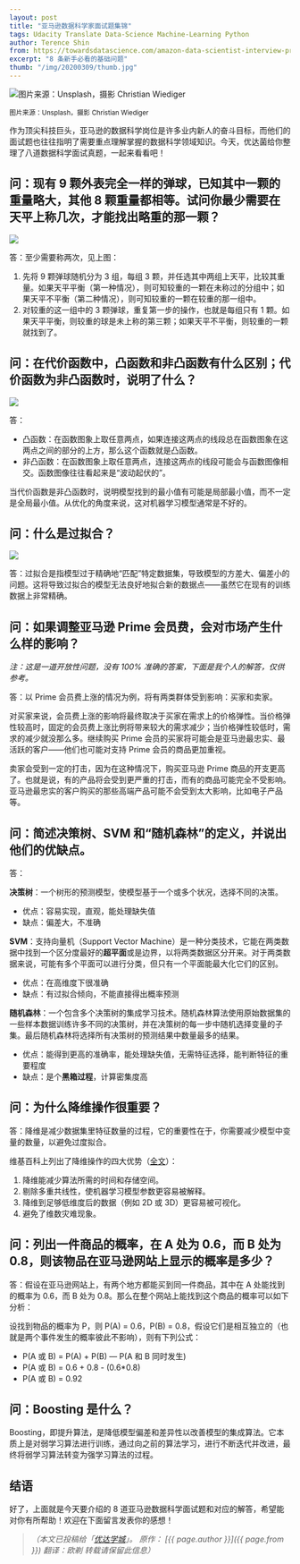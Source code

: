 ```yaml
---
layout: post
title: "亚马逊数据科学家面试题集锦"
tags: Udacity Translate Data-Science Machine-Learning Python
author: Terence Shin
from: https://towardsdatascience.com/amazon-data-scientist-interview-practice-problems-15b9b86e86c6
excerpt: "8 条新手必看的基础问题"
thumb: "/img/20200309/thumb.jpg"
---
```


![图片来源：Unsplash，摄影 Christian Wiediger ]({{site.cdn}}/img/20200309/001.png)

<small>图片来源：Unsplash，摄影 Christian Wiediger</small>

作为顶尖科技巨头，亚马逊的数据科学岗位是许多业内新人的奋斗目标，而他们的面试题也往往指明了需要重点理解掌握的数据科学领域知识。今天，优达菌给你整理了八道数据科学面试真题，一起来看看吧！

## 问：现有 9 颗外表完全一样的弹球，已知其中一颗的重量略大，其他 8 颗重量都相等。试问你最少需要在天平上称几次，才能找出略重的那一颗？

![]({{site.cdn}}/img/20200309/002.png)

答：至少需要称两次，见上图：

1. 先将 9 颗弹球随机分为 3 组，每组 3 颗，并任选其中两组上天平，比较其重量。如果天平平衡（第一种情况），则可知较重的一颗在未称过的分组中；如果天平不平衡（第二种情况），则可知较重的一颗在较重的那一组中。
2. 对较重的这一组中的 3 颗弹球，重复第一步的操作，也就是每组只有 1 颗。如果天平平衡，则较重的球是未上称的第三颗；如果天平不平衡，则较重的一颗就找到了。

## 问：在代价函数中，凸函数和非凸函数有什么区别；代价函数为非凸函数时，说明了什么？

![]({{site.cdn}}/img/20200309/003.png)

答：

* 凸函数：在函数图象上取任意两点，如果连接这两点的线段总在函数图象在这两点之间的部分的上方，那么这个函数就是凸函数。
* 非凸函数：在函数图象上取任意两点，连接这两点的线段可能会与函数图像相交。函数图像往往看起来是“波动起伏的”。

当代价函数是非凸函数时，说明模型找到的最小值有可能是局部最小值，而不一定是全局最小值。从优化的角度来说，这对机器学习模型通常是不好的。

## 问：什么是过拟合？

![]({{site.cdn}}/img/20200309/004.png)

答：过拟合是指模型过于精确地“匹配”特定数据集，导致模型的方差大、偏差小的问题。这将导致过拟合的模型无法良好地拟合新的数据点——虽然它在现有的训练数据上非常精确。

## 问：如果调整亚马逊 Prime 会员费，会对市场产生什么样的影响？

*注：这是一道开放性问题，没有 100% 准确的答案，下面是我个人的解答，仅供参考。*

答：以 Prime 会员费上涨的情况为例，将有两类群体受到影响：买家和卖家。

对买家来说，会员费上涨的影响将最终取决于买家在需求上的价格弹性。当价格弹性较高时，固定的会员费上涨比例将带来较大的需求减少；当价格弹性较低时，需求的减少就没那么多。继续购买 Prime 会员的买家将可能会是亚马逊最忠实、最活跃的客户——他们也可能对支持 Prime 会员的商品更加重视。

卖家会受到一定的打击，因为在这种情况下，购买亚马逊 Prime 商品的开支更高了。也就是说，有的产品将会受到更严重的打击，而有的商品可能完全不受影响。亚马逊最忠实的客户购买的那些高端产品可能不会受到太大影响，比如电子产品等。

## 问：简述决策树、SVM 和“随机森林”的定义，并说出他们的优缺点。

答：

**决策树**：一个树形的预测模型，使模型基于一个或多个状况，选择不同的决策。

* 优点：容易实现，直观，能处理缺失值
* 缺点：偏差大，不准确

**SVM**：支持向量机（Support Vector Machine）是一种分类技术，它能在两类数据中找到一个区分度最好的**超平面**或是边界，以将两类数据区分开来。对于两类数据来说，可能有多个平面可以进行分类，但只有一个平面能最大化它们的区别。

* 优点：在高维度下很准确
* 缺点：有过拟合倾向，不能直接得出概率预测

**随机森林**：一个包含多个决策树的集成学习技术。随机森林算法使用原始数据集的一些样本数据训练许多不同的决策树，并在决策树的每一步中随机选择变量的子集。最后随机森林将选择所有决策树的预测结果中数量最多的结果。

* 优点：能得到更高的准确率，能处理缺失值，无需特征选择，能判断特征的重要程度
* 缺点：是个**黑箱过程**，计算密集度高

## 问：为什么降维操作很重要？

答：降维是减少数据集里特征数量的过程，它的重要性在于，你需要减少模型中变量的数量，以避免过度拟合。


维基百科上列出了降维操作的四大优势（[全文](https://en.wikipedia.org/wiki/Dimensionality_reduction#Advantages_of_dimensionality_reduction)）：

1. 降维能减少算法所需的时间和存储空间。
2. 剔除多重共线性，使机器学习模型参数更容易被解释。
3. 降维到足够低维度后的数据（例如 2D 或 3D）更容易被可视化。
4. 避免了维数灾难现象。

## 问：列出一件商品的概率，在 A 处为 0.6，而 B 处为 0.8，则该物品在亚马逊网站上显示的概率是多少？


答：假设在亚马逊网站上，有两个地方都能买到同一件商品，其中在 A 处能找到的概率为 0.6，而 B 处为 0.8。那么在整个网站上能找到这个商品的概率可以如下分析：

设找到物品的概率为 P，则 P(A) = 0.6，P(B) = 0.8，假设它们是相互独立的（也就是两个事件发生的概率彼此不影响），则有下列公式：

* P(A 或 B) = P(A) + P(B) — P(A 和 B 同时发生)
* P(A 或 B) = 0.6 + 0.8 - (0.6*0.8)
* P(A 或 B) = 0.92


## 问：Boosting 是什么？

Boosting，即提升算法，是降低模型偏差和差异性以改善模型的集成算法。它本质上是对弱学习算法进行训练，通过向之前的算法学习，进行不断迭代并改进，最终将弱学习算法转变为强学习算法的过程。

## 结语

好了，上面就是今天要介绍的 8 道亚马逊数据科学面试题和对应的解答，希望能对你有所帮助！欢迎在下面留言发表你的感想！


> _（本文已投稿给「[优达学城](https://cn.udacity.com)」。 原作： [{{ page.author }}]({{ page.from }}) 翻译：欧剃 转载请保留此信息）_